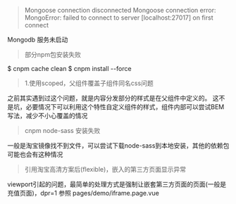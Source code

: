 
> Mongoose connection disconnected
> Mongoose connection error: MongoError: failed to connect to server [localhost:27017] on first connect

Mongodb 服务未启动


> 部分npm包安装失败

$ cnpm cache clean
$ cnpm install --force


> 1.使用scoped，父组件覆盖子组件同名css问题

之前其实遇到过这个问题，就是内容分发部分的样式是在父组件中定义的。
这不是坑，必要情况下可以利用这个特性自定义组件的样式，组件内部可以尝试BEM写法，减少不小心覆盖的情况


> cnpm node-sass 安装失败

一般是淘宝镜像找不到文件，可以尝试下载node-sass到本地安装，其他的依赖包可能也会有这种情况


> 引用淘宝高清方案后(flexible)，嵌入的第三方页面显示异常

viewport引起的问题，最简单的处理方式是强制让嵌套第三方页面的页面(一般是充值页面)，dpr=1
参照 pages/demo/iframe.page.vue